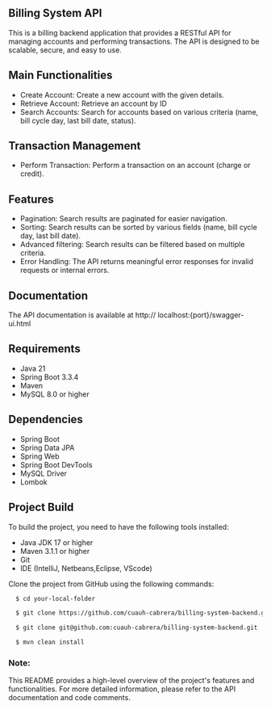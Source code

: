 ## Billing System API
This is a billing backend application that provides a RESTful API for managing accounts and performing transactions. The API is designed to be scalable, secure, and easy to use.

## Main Functionalities

* Create Account: Create a new account with the given details.
* Retrieve Account: Retrieve an account by ID
* Search Accounts: Search for accounts based on various criteria (name, bill cycle day, last bill date, status).

## Transaction Management

* Perform Transaction: Perform a transaction on an account (charge or credit).

## Features

* Pagination: Search results are paginated for easier navigation.
* Sorting: Search results can be sorted by various fields (name, bill cycle day, last bill date).
* Advanced filtering: Search results can be filtered based on multiple criteria.
* Error Handling: The API returns meaningful error responses for invalid requests or internal errors.

## Documentation

The API documentation is available at http:// localhost:{port}/swagger-ui.html

## Requirements

* Java 21
* Spring Boot 3.3.4
* Maven
* MySQL 8.0 or higher

## Dependencies
* Spring Boot
* Spring Data JPA
* Spring Web
* Spring Boot DevTools
* MySQL Driver
* Lombok

## Project Build
To build the project, you need to have the following tools installed:

*	Java JDK 17 or higher
*	Maven 3.1.1 or higher
*	Git
*   IDE (IntelliJ, Netbeans,Eclipse, VScode)

Clone the project from GitHub using the following commands:

```sh
  $ cd your-local-folder
```
```sh
  $ git clone https://github.com/cuauh-cabrera/billing-system-backend.git
```
```sh
  $ git clone git@github.com:cuauh-cabrera/billing-system-backend.git
```
```sh
  $ mvn clean install
```
### Note: 

This README provides a high-level overview of the project's features and functionalities. For more detailed information, please refer to the API documentation and code comments.